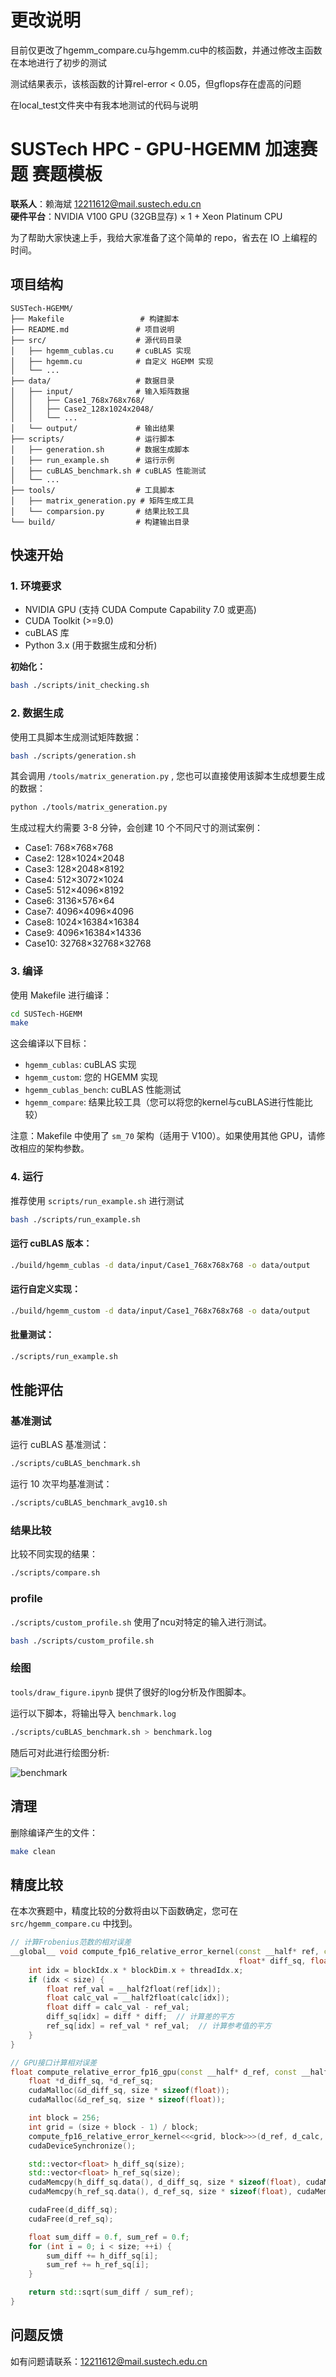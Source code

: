 # 更改说明
目前仅更改了hgemm_compare.cu与hgemm.cu中的核函数，并通过修改主函数在本地进行了初步的测试

测试结果表示，该核函数的计算rel-error < 0.05，但gflops存在虚高的问题

在local_test文件夹中有我本地测试的代码与说明


# SUSTech HPC - GPU-HGEMM 加速赛题 赛题模板

**联系人**：赖海斌 12211612@mail.sustech.edu.cn  
**硬件平台**：NVIDIA V100 GPU (32GB显存) × 1 + Xeon Platinum CPU

为了帮助大家快速上手，我给大家准备了这个简单的 repo，省去在 IO 上编程的时间。

## 项目结构

```
SUSTech-HGEMM/
├── Makefile                 # 构建脚本
├── README.md               # 项目说明
├── src/                    # 源代码目录
│   ├── hgemm_cublas.cu     # cuBLAS 实现
│   ├── hgemm.cu            # 自定义 HGEMM 实现
│   └── ...
├── data/                   # 数据目录
│   ├── input/              # 输入矩阵数据
│   │   ├── Case1_768x768x768/
│   │   ├── Case2_128x1024x2048/
│   │   └── ...
│   └── output/             # 输出结果
├── scripts/                # 运行脚本
│   ├── generation.sh       # 数据生成脚本
│   ├── run_example.sh      # 运行示例
│   ├── cuBLAS_benchmark.sh # cuBLAS 性能测试
│   └── ...
├── tools/                  # 工具脚本
│   ├── matrix_generation.py # 矩阵生成工具
│   └── comparsion.py       # 结果比较工具
└── build/                  # 构建输出目录
```

## 快速开始

### 1. 环境要求

- NVIDIA GPU (支持 CUDA Compute Capability 7.0 或更高)
- CUDA Toolkit (>=9.0)
- cuBLAS 库
- Python 3.x (用于数据生成和分析)


**初始化：**

```bash
bash ./scripts/init_checking.sh
```

### 2. 数据生成

使用工具脚本生成测试矩阵数据：

```bash
bash ./scripts/generation.sh
```

其会调用 `/tools/matrix_generation.py` , 您也可以直接使用该脚本生成想要生成的数据：

```bash
python ./tools/matrix_generation.py
```


生成过程大约需要 3-8 分钟，会创建 10 个不同尺寸的测试案例：

- Case1: 768×768×768
- Case2: 128×1024×2048
- Case3: 128×2048×8192
- Case4: 512×3072×1024
- Case5: 512×4096×8192
- Case6: 3136×576×64
- Case7: 4096×4096×4096
- Case8: 1024×16384×16384
- Case9: 4096×16384×14336
- Case10: 32768×32768×32768

### 3. 编译

使用 Makefile 进行编译：

```bash
cd SUSTech-HGEMM
make
```

这会编译以下目标：
- `hgemm_cublas`: cuBLAS 实现
- `hgemm_custom`: 您的 HGEMM 实现
- `hgemm_cublas_bench`: cuBLAS 性能测试
- `hgemm_compare`: 结果比较工具（您可以将您的kernel与cuBLAS进行性能比较）

注意：Makefile 中使用了 `sm_70` 架构（适用于 V100）。如果使用其他 GPU，请修改相应的架构参数。

### 4. 运行

推荐使用 `scripts/run_example.sh` 进行测试

```bash
bash ./scripts/run_example.sh
```

#### 运行 cuBLAS 版本：

```bash
./build/hgemm_cublas -d data/input/Case1_768x768x768 -o data/output
```

#### 运行自定义实现：

```bash
./build/hgemm_custom -d data/input/Case1_768x768x768 -o data/output
```

#### 批量测试：

```bash
./scripts/run_example.sh
```

## 性能评估

### 基准测试

运行 cuBLAS 基准测试：

```bash
./scripts/cuBLAS_benchmark.sh
```

运行 10 次平均基准测试：

```bash
./scripts/cuBLAS_benchmark_avg10.sh
```

### 结果比较

比较不同实现的结果：

```bash
./scripts/compare.sh
```


### profile

`./scripts/custom_profile.sh` 使用了ncu对特定的输入进行测试。

```bash
bash ./scripts/custom_profile.sh
```



### 绘图

`tools/draw_figure.ipynb` 提供了很好的log分析及作图脚本。

运行以下脚本，将输出导入 `benchmark.log`
```bash
./scripts/cuBLAS_benchmark.sh > benchmark.log
```

随后可对此进行绘图分析:

<!-- 展示图片 -->
![benchmark](fig/benchmark_results.png)




## 清理

删除编译产生的文件：

```bash
make clean
```


## 精度比较

在本次赛题中，精度比较的分数将由以下函数确定，您可在`src/hgemm_compare.cu` 中找到。

```CPP
// 计算Frobenius范数的相对误差
__global__ void compute_fp16_relative_error_kernel(const __half* ref, const __half* calc,
                                                   float* diff_sq, float* ref_sq, int size) {
    int idx = blockIdx.x * blockDim.x + threadIdx.x;
    if (idx < size) {
        float ref_val = __half2float(ref[idx]);
        float calc_val = __half2float(calc[idx]);
        float diff = calc_val - ref_val;
        diff_sq[idx] = diff * diff;  // 计算差的平方
        ref_sq[idx] = ref_val * ref_val;  // 计算参考值的平方
    }
}

// GPU接口计算相对误差
float compute_relative_error_fp16_gpu(const __half* d_ref, const __half* d_calc, int size) {
    float *d_diff_sq, *d_ref_sq;
    cudaMalloc(&d_diff_sq, size * sizeof(float));
    cudaMalloc(&d_ref_sq, size * sizeof(float));

    int block = 256;
    int grid = (size + block - 1) / block;
    compute_fp16_relative_error_kernel<<<grid, block>>>(d_ref, d_calc, d_diff_sq, d_ref_sq, size);
    cudaDeviceSynchronize();

    std::vector<float> h_diff_sq(size);
    std::vector<float> h_ref_sq(size);
    cudaMemcpy(h_diff_sq.data(), d_diff_sq, size * sizeof(float), cudaMemcpyDeviceToHost);
    cudaMemcpy(h_ref_sq.data(), d_ref_sq, size * sizeof(float), cudaMemcpyDeviceToHost);

    cudaFree(d_diff_sq);
    cudaFree(d_ref_sq);

    float sum_diff = 0.f, sum_ref = 0.f;
    for (int i = 0; i < size; ++i) {
        sum_diff += h_diff_sq[i];
        sum_ref += h_ref_sq[i];
    }

    return std::sqrt(sum_diff / sum_ref);
}
```



## 问题反馈

如有问题请联系：12211612@mail.sustech.edu.cn




